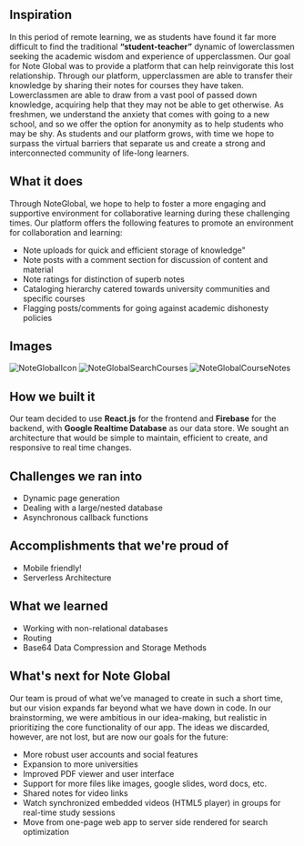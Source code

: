 ## Inspiration
In this period of remote learning, we as students have found it far more difficult to find the traditional __“student-teacher”__ dynamic of lowerclassmen seeking the academic wisdom and experience of upperclassmen. Our goal for Note Global was to provide a platform that can help reinvigorate this lost relationship. Through our platform, upperclassmen are able to transfer their knowledge by sharing their notes for courses they have taken. Lowerclassmen are able to draw from a vast pool of passed down knowledge, acquiring help that they may not be able to get otherwise. As freshmen, we understand the anxiety that comes with going to a new school, and so we offer the option for anonymity as to help students who may be shy. As students and our platform grows, with time we hope to surpass the virtual barriers that separate us and create a strong and interconnected community of life-long learners. 

## What it does
Through NoteGlobal, we hope to help to foster a more engaging and supportive environment for collaborative learning during these challenging times. Our platform offers the following features to promote an environment for collaboration and learning:
<ul>
	<li> Note uploads for quick and efficient storage of knowledge" </li>
	<li> Note posts with a comment section for discussion of content and material</li>
	<li> Note ratings for distinction of superb notes</li>
	<li> Cataloging hierarchy catered towards university communities and specific courses </li>
	<li> Flagging posts/comments for going against academic dishonesty policies</li>
</ul>

## Images
![NoteGlobalIcon](https://user-images.githubusercontent.com/56693266/112754046-39ef2000-8f8f-11eb-833a-0e9c27275a9c.png)
![NoteGlobalSearchCourses](https://user-images.githubusercontent.com/56693266/112754071-512e0d80-8f8f-11eb-819a-4fba2c583fba.jpg)
![NoteGlobalCourseNotes](https://user-images.githubusercontent.com/56693266/112754079-5be8a280-8f8f-11eb-8dab-f8da4ad5c1a7.jpg)

## How we built it
Our team decided to use **React.js** for the frontend and **Firebase** for the backend, with **Google Realtime Database** as our data store. We sought an architecture that would be simple to maintain, efficient to create, and responsive to real time changes.

## Challenges we ran into
<ul>
<li>Dynamic page generation</li>
<li>Dealing with a large/nested database</li>
<li>Asynchronous callback functions</li>
</ul>

## Accomplishments that we're proud of
<ul>
<li>Mobile friendly!</li>
<li>Serverless Architecture</li>
</ul>

## What we learned
<ul>
<li>Working with non-relational databases</li>
<li>Routing</li>
<li>Base64 Data Compression and Storage Methods</li>
</ul>

## What's next for Note Global
Our team is proud of what we’ve managed to create in such a short time, but our vision expands far beyond what we have down in code. In our brainstorming, we were ambitious in our idea-making, but realistic in prioritizing the core functionality of our app. The ideas we discarded, however, are not lost, but are now our goals for the future: 
<ul>
<li>More robust user accounts and social features</li>
<li>Expansion to more universities</li>
<li>Improved PDF viewer and user interface</li>
<li>Support for more files like images, google slides, word docs, etc.</li>
<li>Shared notes for video links</li>
<li>Watch synchronized embedded videos (HTML5 player) in groups for real-time study sessions</li>
<li>Move from one-page web app to server side rendered for search optimization</li>
</ul>
